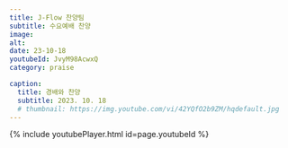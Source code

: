 ```yaml
---
title: J-Flow 찬양팀
subtitle: 수요예배 찬양
image:
alt:
date: 23-10-18
youtubeId: JvyM98AcwxQ
category: praise

caption:
  title: 경배와 찬양
  subtitle: 2023. 10. 18
  # thumbnail: https://img.youtube.com/vi/42YQfO2b9ZM/hqdefault.jpg
---
```


{% include youtubePlayer.html id=page.youtubeId %}
